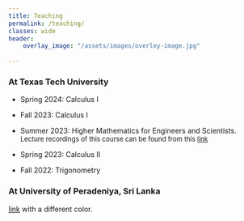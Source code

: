 ```yaml
---
title: Teaching
permalink: /teaching/
classes: wide
header:
    overlay_image: "/assets/images/overley-image.jpg"
    
---
```

###  At Texas Tech University


-   Spring 2024: Calculus I <br />

-   Fall 2023: Calculus I<br />

-    Summer 2023: Higher Mathematics for Engineers and Scientists.  <br />
<font size="2">	Lecture recordings of this course can be found from this [link](https://www.youtube.com/playlist?list=PLTZv4jL4go4S0VJdLFm0p4qdiPkFiqj9N)</font>
-	Spring 2023: Calculus II

-	Fall 2022: Trigonometry


### At University of Peradeniya, Sri Lanka


 <span style="color:blue;">[link](https://www.youtube.com/playlist?list=PLTZv4jL4go4S0VJdLFm0p4qdiPkFiqj9N)</span> with a different color.
